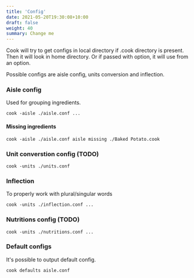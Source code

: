 ```yaml
---
title: 'Config'
date: 2021-05-20T19:30:08+10:00
draft: false
weight: 40
summary: Change me
---
```



Cook will try to get configs in local directory if .cook directory is present. Then it will look in home directory. Or if passed with option, it will use from an option.

Possible configs are aisle config, units conversion and inflection.


### Aisle config
Used for grouping ingredients.

```
cook -aisle ./aisle.conf ...
```

#### Missing ingredients

```
cook -aisle ./aisle.conf aisle missing ./Baked Potato.cook
```

### Unit converstion config (TODO)

```
cook -units ./units.conf
```

### Inflection

To properly work with plural/singular words
```
cook -units ./inflection.conf ...
```

### Nutritions config (TODO)

```
cook -units ./nutritions.conf ...
```

### Default configs

It's possible to output default config.

```
cook defaults aisle.conf
```
